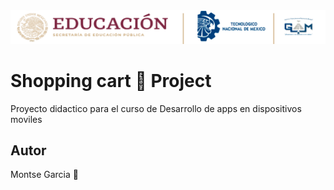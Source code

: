 <center>
<img src= "./md/images/ITGAMBanner.png" alt= Itgam Banner">
</center>

# Shopping cart 🛒 Project 

Proyecto didactico para el curso de 
Desarrollo de apps en dispositivos moviles 

## Autor

Montse Garcia 🦋